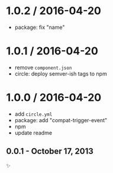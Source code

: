
1.0.2 / 2016-04-20
==================

  * package: fix "name"

1.0.1 / 2016-04-20
==================

  * remove `component.json`
  * circle: deploy semver-ish tags to npm

1.0.0 / 2016-04-20
==================

  * add `circle.yml`
  * package: add "compat-trigger-event"
  * npm
  * update readme

0.0.1 - October 17, 2013
------------------------
:sparkles: